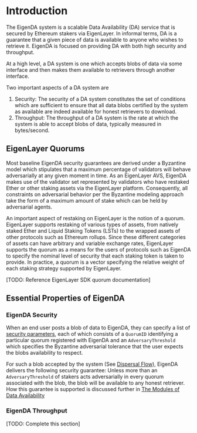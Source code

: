 # Introduction

The EigenDA system is a scalable Data Availability (DA) service that is secured by Ethereum stakers via EigenLayer. In informal terms, DA is a guarantee that a given piece of data is available to anyone who wishes to retrieve it. EigenDA is focused on providing DA with both high security and throughput. 

At a high level, a DA system is one which accepts blobs of data via some interface and then makes them available to retrievers through another interface. 

Two important aspects of a DA system are 
1. Security: The security of a DA system constitutes the set of conditions which are sufficient to ensure that all data blobs certified by the system as available are indeed available for honest retrievers to download. 
2. Throughput: The throughput of a DA system is the rate at which the system is able to accept blobs of data, typically measured in bytes/second. 

## EigenLayer Quorums

Most baseline EigenDA security guarantees are derived under a Byzantine model which stipulates that a maximum percentage of validators will behave adversarially at any given moment in time. As an EigenLayer AVS, EigenDA makes use of the validator set represented by  validators who have restaked Ether or other staking assets via the EigenLayer platform. Consequently, all constraints on adversarial behavior per the Byzantine modeling approach take the form of a maximum amount of stake which can be held by adversarial agents. 

An important aspect of restaking on EigenLayer is the notion of a quorum. EigenLayer supports restaking of various types of assets, from natively staked Ether and Liquid Staking Tokens (LSTs) to the wrapped assets of other protocols such as Ethereum rollups. Since these different categories of assets can have arbitrary and variable exchange rates, EigenLayer supports the quorum as a means for the users of protocols such as EigenDA to specify the nominal level of security that each staking token is taken to provide. In practice, a quorum is a vector specifying the relative weight of each staking strategy supported by EigenLayer. 

[TODO: Reference EigenLayer SDK quorum documentation]

## Essential Properties of EigenDA

### EigenDA Security

When an end user posts a blob of data to EigenDA, they can specify a list of [security parameters](./data-model.md#quorum-information), each of which consists of a `QuorumID` identifying a particular quorum registered with EigenDA and an `AdversaryThreshold` which specifies the Byzantine adversarial tolerance that the user expects the blobs availability to respect. 

For such a blob accepted by the system (See [Dispersal Flow](./flows/dispersal.md)), EigenDA delivers the following security guarantee: Unless more than an `AdversaryThreshold` of stakers acts adversarially in every quorum associated with the blob, the blob will be available to any honest retriever. How this guarantee is supported is discussed further in [The Modules of Data Availability](./protocol-modules/overview.md)

### EigenDA Throughput

[TODO: Complete this section]

